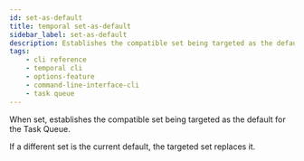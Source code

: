 ```yaml
---
id: set-as-default
title: temporal set-as-default
sidebar_label: set-as-default
description: Establishes the compatible set being targeted as the default for the Task Queue.
tags:
    - cli reference
    - temporal cli
    - options-feature
    - command-line-interface-cli
    - task queue
---
```


When set, establishes the compatible set being targeted as the default for the Task Queue.

If a different set is the current default, the targeted set replaces it.

